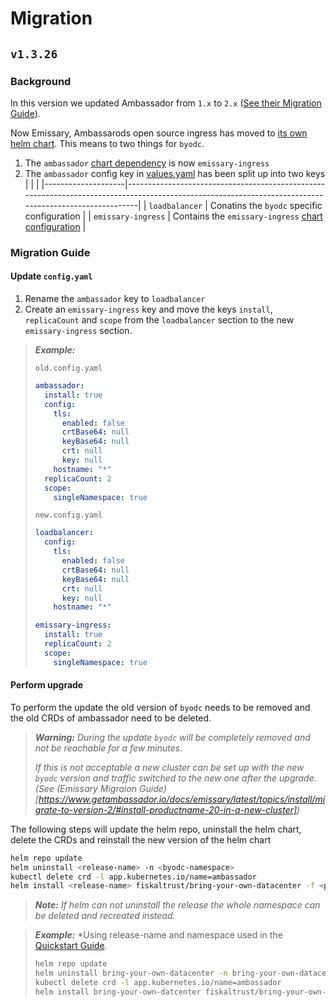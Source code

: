 # Migration

## `v1.3.26`

### Background

In this version we updated Ambassador from `1.x` to `2.x` ([See their Migration Guide](https://www.getambassador.io/docs/emissary/latest/topics/install/migrate-to-version-2/)).

Now Emissary, Ambassarods open source ingress has moved to [its own helm chart](https://github.com/emissary-ingress/emissary/tree/master/charts/emissary-ingress#introduction).
This means to two things for `byodc`.

1. The `ambassador` [chart dependency](./Chart.yaml) is now `emissary-ingress`
2. The `ambassador` config key in [values.yaml](./values.yaml) has been split up into two keys
   |                    |                                                                                                                                                       |
   |--------------------|-------------------------------------------------------------------------------------------------------------------------------------------------------|
   | `loadbalancer`     | Conatins the `byodc` specific configuration                                                                                                           |
   | `emissary-ingress` | Contains the `emissary-ingress` [chart configuration](https://github.com/emissary-ingress/emissary/tree/master/charts/emissary-ingress#configuration) |

### Migration Guide

#### Update `config.yaml`

1. Rename the `ambassador` key to `loadbalancer`
2. Create an `emissary-ingress` key and move the keys `install`, `replicaCount` and `scope` from the `loadbalancer` section to the new `emissary-ingress` section.

> ***Example:***
> 
> `old.config.yaml`
> ```yaml
> ambassador:
>   install: true
>   config:
>     tls:
>       enabled: false
>       crtBase64: null
>       keyBase64: null
>       crt: null
>       key: null
>     hostname: "*"
>   replicaCount: 2
>   scope:
>     singleNamespace: true
> ```
> 
> `new.config.yaml`
> ```yaml
> loadbalancer:
>   config:
>     tls:
>       enabled: false
>       crtBase64: null
>       keyBase64: null
>       crt: null
>       key: null
>     hostname: "*"
> 
> emissary-ingress:
>   install: true
>   replicaCount: 2
>   scope:
>     singleNamespace: true
> ```

#### Perform upgrade

To perform the update the old version of `byodc` needs to be removed and the old CRDs of ambassador need to be deleted.

> ***Warning:** During the update `byodc` will be completely removed and not be reachable for a few minutes.*
> 
> *If this is not acceptable a new cluster can be set up with the new `byodc` version and traffic switched to the new one after the upgrade. (See (Emissary Migraion Guide)[https://www.getambassador.io/docs/emissary/latest/topics/install/migrate-to-version-2/#install-productname-20-in-a-new-cluster])*

The following steps will update the helm repo, uninstall the helm chart, delete the CRDs and reinstall the new version of the helm chart

```sh
helm repo update
helm uninstall <release-name> -n <byodc-namespace>
kubectl delete crd -l app.kubernetes.io/name=ambassador
helm install <release-name> fiskaltrust/bring-your-own-datacenter -f <path-to-config-yaml> -n <byodc-namespace> --version 1.3.26
```

> ***Note:** If helm can not uninstall the release the whole namespace can be deleted and recreated instead.*

> ***Example:***
> *Using release-name and namespace used in the [Quickstart Guide](https://github.com/fiskaltrust/product-de-bring-your-own-datacenter/blob/master/QuickStart.md).
>
> ```sh
> helm repo update
> helm uninstall bring-your-own-datacenter -n bring-your-own-datacenter
> kubectl delete crd -l app.kubernetes.io/name=ambassador
> helm install bring-your-own-datcenter fiskaltrust/bring-your-own-datacenter -f new.config.yaml -n bring-your-own-datacenter --version 1.3.26
> ```
